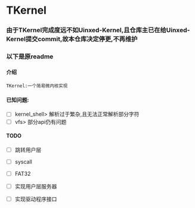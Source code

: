# TKernel

### 由于TKernel完成度远不如Uinxed-Kernel,且仓库主已在给Uinxed-Kernel提交commit,故本仓库决定停更,不再维护

### 以下是原readme

#### 介绍

    TKernel:一个简易微内核实现

#### 已知问题:

* [ ] kernel_shell> 解析过于繁杂,且无法正常解析部分字符
* [ ] vfs> 部分api仍有问题

#### TODO

* [ ] 跳转用户层
* [ ] syscall
* [ ] FAT32
* [ ] 实现用户层服务器
* [ ] 实现驱动程序接口

